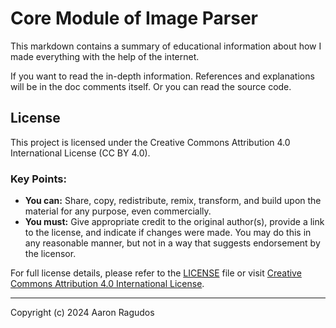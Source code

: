 # Core Module of Image Parser

This markdown contains a summary of educational information about how I made everything with the help of the internet.

If you want to read the in-depth information. References and explanations will be in the doc comments itself. Or you can read the source code.

## License

This project is licensed under the Creative Commons Attribution 4.0 International License (CC BY 4.0).

### Key Points:
- **You can:** Share, copy, redistribute, remix, transform, and build upon the material for any purpose, even commercially.
- **You must:** Give appropriate credit to the original author(s), provide a link to the license, and indicate if changes were made. You may do this in any reasonable manner, but not in a way that suggests endorsement by the licensor.

For full license details, please refer to the [LICENSE](LICENSE) file or visit [Creative Commons Attribution 4.0 International License](https://creativecommons.org/licenses/by/4.0/).

---

Copyright (c) 2024 Aaron Ragudos